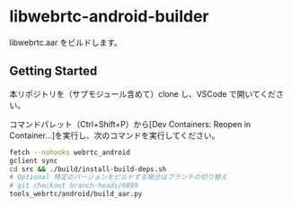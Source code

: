 # libwebrtc-android-builder

libwebrtc.aar をビルドします。

## Getting Started

本リポジトリを（サブモジュール含めて）clone し、VSCode で開いてください。

コマンドパレット（Ctrl+Shift+P）から[Dev Containers: Reopen in Container...]を実行し、次のコマンドを実行してください。

```sh
fetch --nohooks webrtc_android
gclient sync
cd src && ./build/install-build-deps.sh
# Optional 特定のバージョンをビルドする場合はブランチの切り替え
# git checkout branch-heads/6099
tools_webrtc/android/build_aar.py
```
